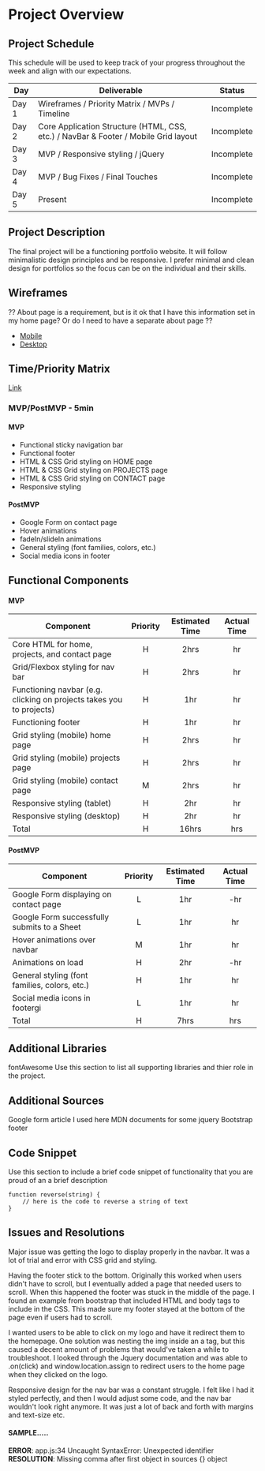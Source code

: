 # Project Overview

## Project Schedule

This schedule will be used to keep track of your progress throughout the week and align with our expectations.  

|  Day | Deliverable | Status
|---|---| ---|
|Day 1| Wireframes / Priority Matrix / MVPs / Timeline | Incomplete
|Day 2| Core Application Structure (HTML, CSS, etc.) / NavBar & Footer / Mobile Grid layout | Incomplete
|Day 3| MVP / Responsive styling / jQuery | Incomplete
|Day 4| MVP / Bug Fixes / Final Touches| Incomplete
|Day 5| Present | Incomplete


## Project Description

The final project will be a functioning portfolio website. It will follow minimalistic design principles and be responsive. I prefer minimal and clean design for portfolios so the focus can be on the individual and their skills.   

## Wireframes

?? About page is a requirement, but is it ok that I have this information set in my home page? Or do I need to have a separate about page ??  

- [Mobile](https://imgur.com/a/HoUxuOv)
- [Desktop](https://imgur.com/a/gb98otz)

## Time/Priority Matrix 

[Link](https://imgur.com/a/r00tEaY)

### MVP/PostMVP - 5min

#### MVP 

- Functional sticky navigation bar
- Functional footer 
- HTML & CSS Grid styling on HOME page
- HTML & CSS Grid styling on PROJECTS page   
- HTML & CSS Grid styling on CONTACT page
- Responsive styling

#### PostMVP 

- Google Form on contact page
- Hover animations
- fadeIn/slideIn animations
- General styling (font families, colors, etc.)
- Social media icons in footer

## Functional Components

#### MVP
| Component | Priority | Estimated Time | Actual Time |
| --- | :---: |  :---: | :---: | 
| Core HTML for home, projects, and contact page | H | 2hrs | hr |
| Grid/Flexbox styling for nav bar | H | 2hrs | hr |
| Functioning navbar (e.g. clicking on projects takes you to projects) | H | 1hr | hr |
| Functioning footer | H | 1hr |  hr |
| Grid styling (mobile) home page | H | 2hrs | hr |  
| Grid styling (mobile) projects page | H | 2hrs |  hr | 
| Grid styling (mobile) contact page | M | 2hrs | hr|
| Responsive styling (tablet) | H | 2hr |  hr | 
| Responsive styling (desktop) | H | 2hr |  hr |
| Total | H | 16hrs| hrs |

#### PostMVP
| Component | Priority | Estimated Time | Actual Time |
| --- | :---: |  :---: | :---: | 
| Google Form displaying on contact page | L | 1hr | -hr | hr |
| Google Form successfully submits to a Sheet | L | 1hr | hr |
| Hover animations over navbar | M | 1hr | hr |
| Animations on load | H | 2hr | -hr | hr |
| General styling (font families, colors, etc.) | H | 1hr | hr |
| Social media icons in footergi | L | 1hr | hr |
| Total | H | 7hrs| hrs |s

## Additional Libraries

fontAwesome
 Use this section to list all supporting libraries and thier role in the project. 

## Additional Sources
Google form article I used here 
MDN documents for some jquery 
Bootstrap footer
## Code Snippet

Use this section to include a brief code snippet of functionality that you are proud of an a brief description  

```
function reverse(string) {
	// here is the code to reverse a string of text
}
```

## Issues and Resolutions
Major issue was getting the logo to display properly in the navbar. It was a lot of trial and error with CSS grid and styling. 

Having the footer stick to the bottom. Originally this worked when users didn't have to scroll, but I eventually added a page that needed users to scroll. When this happened the footer was stuck in the middle of the page. I found an example from bootstrap that included HTML and body tags to include in the CSS. This made sure my footer stayed at the bottom of the page even if users had to scroll.

I wanted users to be able to click on my logo and have it redirect them to the homepage. One solution was nesting the img inside an a tag, but this caused a decent amount of problems that would've taken a while to troubleshoot. I looked through the Jquery documentation and was able to .on(click) and window.location.assign to redirect users to the home page when they clicked on the logo. 

Responsive design for the nav bar was a constant struggle. I felt like I had it styled perfectly, and then I would adjust some code, and the nav bar wouldn't look right anymore. It was just a lot of back and forth with margins and text-size etc. 



#### SAMPLE.....
**ERROR**: app.js:34 Uncaught SyntaxError: Unexpected identifier                                
**RESOLUTION**: Missing comma after first object in sources {} object